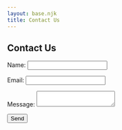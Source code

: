 ```yaml
---
layout: base.njk
title: Contact Us
---
```


<h2>Contact Us</h2>

<form name="contact" method="POST" data-netlify="true">

<p>
<label for="name">Name:</label>
<input type="text" id="name" name="name" required>
</p>

<p>
<label for="email">Email:</label>
<input type="email" id="email" name="email" required>
</p>

<p>
<label for="message">Message:</label>
<textarea id="message" name="message" required></textarea>
</p>

<p>
<button type="submit">Send</button>
</p>

</form>